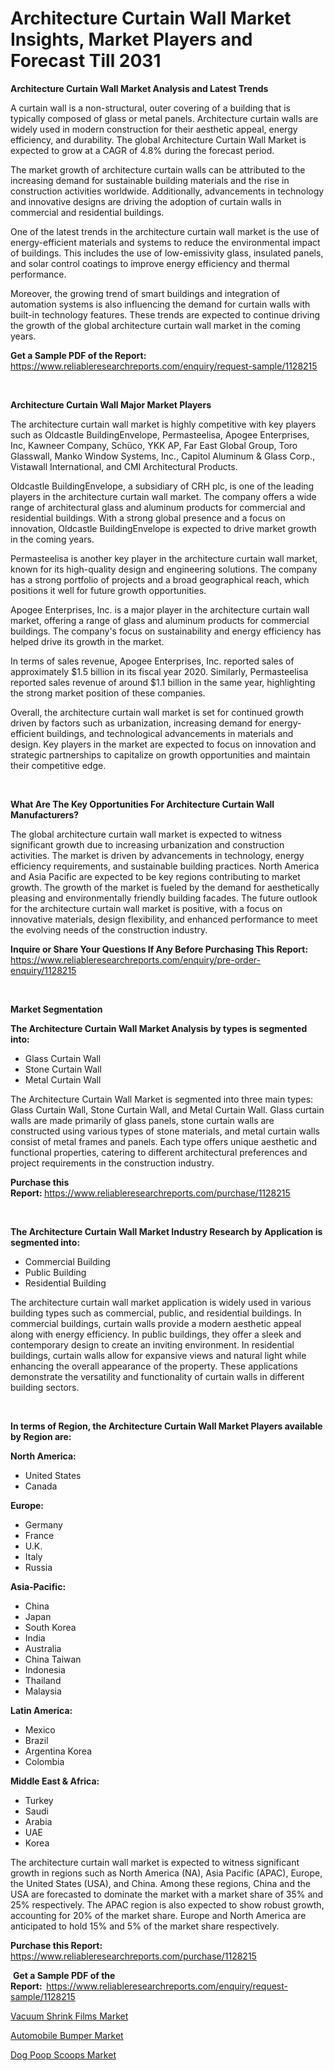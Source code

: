 <p><h1>Architecture Curtain Wall Market Insights, Market Players and Forecast Till 2031</h1></p><p><strong>Architecture Curtain Wall Market Analysis and Latest Trends</strong></p>
<p><p>A curtain wall is a non-structural, outer covering of a building that is typically composed of glass or metal panels. Architecture curtain walls are widely used in modern construction for their aesthetic appeal, energy efficiency, and durability. The global Architecture Curtain Wall Market is expected to grow at a CAGR of 4.8% during the forecast period.</p><p>The market growth of architecture curtain walls can be attributed to the increasing demand for sustainable building materials and the rise in construction activities worldwide. Additionally, advancements in technology and innovative designs are driving the adoption of curtain walls in commercial and residential buildings.</p><p>One of the latest trends in the architecture curtain wall market is the use of energy-efficient materials and systems to reduce the environmental impact of buildings. This includes the use of low-emissivity glass, insulated panels, and solar control coatings to improve energy efficiency and thermal performance.</p><p>Moreover, the growing trend of smart buildings and integration of automation systems is also influencing the demand for curtain walls with built-in technology features. These trends are expected to continue driving the growth of the global architecture curtain wall market in the coming years.</p></p>
<p><strong>Get a Sample PDF of the Report:&nbsp;</strong> <a href="https://www.reliableresearchreports.com/enquiry/request-sample/1128215">https://www.reliableresearchreports.com/enquiry/request-sample/1128215</a></p>
<p>&nbsp;</p>
<p><strong>Architecture Curtain Wall Major Market Players</strong></p>
<p><p>The architecture curtain wall market is highly competitive with key players such as Oldcastle BuildingEnvelope, Permasteelisa, Apogee Enterprises, Inc, Kawneer Company, Schüco, YKK AP, Far East Global Group, Toro Glasswall, Manko Window Systems, Inc., Capitol Aluminum & Glass Corp., Vistawall International, and CMI Architectural Products.</p><p>Oldcastle BuildingEnvelope, a subsidiary of CRH plc, is one of the leading players in the architecture curtain wall market. The company offers a wide range of architectural glass and aluminum products for commercial and residential buildings. With a strong global presence and a focus on innovation, Oldcastle BuildingEnvelope is expected to drive market growth in the coming years.</p><p>Permasteelisa is another key player in the architecture curtain wall market, known for its high-quality design and engineering solutions. The company has a strong portfolio of projects and a broad geographical reach, which positions it well for future growth opportunities.</p><p>Apogee Enterprises, Inc. is a major player in the architecture curtain wall market, offering a range of glass and aluminum products for commercial buildings. The company's focus on sustainability and energy efficiency has helped drive its growth in the market.</p><p>In terms of sales revenue, Apogee Enterprises, Inc. reported sales of approximately $1.5 billion in its fiscal year 2020. Similarly, Permasteelisa reported sales revenue of around $1.1 billion in the same year, highlighting the strong market position of these companies.</p><p>Overall, the architecture curtain wall market is set for continued growth driven by factors such as urbanization, increasing demand for energy-efficient buildings, and technological advancements in materials and design. Key players in the market are expected to focus on innovation and strategic partnerships to capitalize on growth opportunities and maintain their competitive edge.</p></p>
<p>&nbsp;</p>
<p><strong>What Are The Key Opportunities For Architecture Curtain Wall Manufacturers?</strong></p>
<p><p>The global architecture curtain wall market is expected to witness significant growth due to increasing urbanization and construction activities. The market is driven by advancements in technology, energy efficiency requirements, and sustainable building practices. North America and Asia Pacific are expected to be key regions contributing to market growth. The growth of the market is fueled by the demand for aesthetically pleasing and environmentally friendly building facades. The future outlook for the architecture curtain wall market is positive, with a focus on innovative materials, design flexibility, and enhanced performance to meet the evolving needs of the construction industry.</p></p>
<p><strong>Inquire or Share Your Questions If Any Before Purchasing This Report:</strong> <a href="https://www.reliableresearchreports.com/enquiry/pre-order-enquiry/1128215">https://www.reliableresearchreports.com/enquiry/pre-order-enquiry/1128215</a></p>
<p>&nbsp;</p>
<p><strong>Market Segmentation</strong></p>
<p><strong>The Architecture Curtain Wall Market Analysis by types is segmented into:</strong></p>
<p><ul><li>Glass Curtain Wall</li><li>Stone Curtain Wall</li><li>Metal Curtain Wall</li></ul></p>
<p><p>The Architecture Curtain Wall Market is segmented into three main types: Glass Curtain Wall, Stone Curtain Wall, and Metal Curtain Wall. Glass curtain walls are made primarily of glass panels, stone curtain walls are constructed using various types of stone materials, and metal curtain walls consist of metal frames and panels. Each type offers unique aesthetic and functional properties, catering to different architectural preferences and project requirements in the construction industry.</p></p>
<p><strong>Purchase this Report:&nbsp;</strong><a href="https://www.reliableresearchreports.com/purchase/1128215">https://www.reliableresearchreports.com/purchase/1128215</a></p>
<p>&nbsp;</p>
<p><strong>The Architecture Curtain Wall Market Industry Research by Application is segmented into:</strong></p>
<p><ul><li>Commercial Building</li><li>Public Building</li><li>Residential Building</li></ul></p>
<p><p>The architecture curtain wall market application is widely used in various building types such as commercial, public, and residential buildings. In commercial buildings, curtain walls provide a modern aesthetic appeal along with energy efficiency. In public buildings, they offer a sleek and contemporary design to create an inviting environment. In residential buildings, curtain walls allow for expansive views and natural light while enhancing the overall appearance of the property. These applications demonstrate the versatility and functionality of curtain walls in different building sectors.</p></p>
<p>&nbsp;</p>
<p><strong>In terms of Region, the Architecture Curtain Wall Market Players available by Region are:</strong></p>
<p>
    <p> <strong> North America: </strong>
        <ul>
            <li>United States</li>
            <li>Canada</li>
        </ul>
        </p> 
    <p> <strong> Europe: </strong>
        <ul>
            <li>Germany</li>
            <li>France</li>
            <li>U.K.</li>
            <li>Italy</li>
            <li>Russia</li>
        </ul>
        </p> 
    <p> <strong> Asia-Pacific: </strong>
        <ul>
            <li>China</li>
            <li>Japan</li>
            <li>South Korea</li>
            <li>India</li>
            <li>Australia</li>
            <li>China Taiwan</li>
            <li>Indonesia</li>
            <li>Thailand</li>
            <li>Malaysia</li>
        </ul>
        </p> 
    <p> <strong> Latin America: </strong>
        <ul>
            <li>Mexico</li>
            <li>Brazil</li>
            <li>Argentina Korea</li>
            <li>Colombia</li>
        </ul>
        </p> 
    <p> <strong> Middle East & Africa: </strong>
        <ul>
            <li>Turkey</li>
            <li>Saudi</li>
            <li>Arabia</li>
            <li>UAE</li>
            <li>Korea</li>
        </ul>
    </p>
    </p>
<p><p>The architecture curtain wall market is expected to witness significant growth in regions such as North America (NA), Asia Pacific (APAC), Europe, the United States (USA), and China. Among these regions, China and the USA are forecasted to dominate the market with a market share of 35% and 25% respectively. The APAC region is also expected to show robust growth, accounting for 20% of the market share. Europe and North America are anticipated to hold 15% and 5% of the market share respectively.</p></p>
<p><strong>Purchase this Report: </strong><a href="https://www.reliableresearchreports.com/purchase/1128215">https://www.reliableresearchreports.com/purchase/1128215</a></p>
<p>&nbsp;<strong>Get a Sample PDF of the Report:&nbsp;&nbsp;</strong><a href="https://www.reliableresearchreports.com/enquiry/request-sample/1128215">https://www.reliableresearchreports.com/enquiry/request-sample/1128215</a></p>
<p><strong></strong></p>
<p><p><a href="https://view.publitas.com/reportprime-1/vacuum-shrink-films-market-research-report-reveals-the-latest-trends-and-opportunities-of-this-market-for-period-from-2023-2030/">Vacuum Shrink Films Market</a></p><p><a href="https://view.publitas.com/reportprime-1/insights-into-automobile-bumper-market-size-analysing-market-share-trends-and-growth-from-2023-to-2030/">Automobile Bumper Market</a></p><p><a href="https://view.publitas.com/reportprime-1/dog-poop-scoops-market-size-and-examines-its-market-scope-with-a-primary-focus-on-growth-opportunities-and-forecasted-trends-spanning-from-2023-to-2030/">Dog Poop Scoops Market</a></p></p>